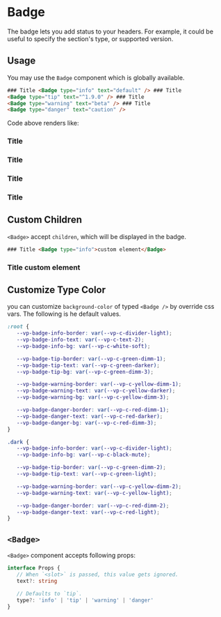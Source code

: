 # Badge

The badge lets you add status to your headers. For example, it could be useful to specify the section's type, or supported version.

## Usage

You may use the `Badge` component which is globally available.

```html
### Title <Badge type="info" text="default" /> ### Title
<Badge type="tip" text="^1.9.0" /> ### Title
<Badge type="warning" text="beta" /> ### Title
<Badge type="danger" text="caution" />
```

Code above renders like:

### Title <Badge type="info" text="default" />

### Title <Badge type="tip" text="^1.9.0" />

### Title <Badge type="warning" text="beta" />

### Title <Badge type="danger" text="caution" />

## Custom Children

`<Badge>` accept `children`, which will be displayed in the badge.

```html
### Title <Badge type="info">custom element</Badge>
```

### Title <Badge type="info">custom element</Badge>

## Customize Type Color

you can customize `background-color` of typed `<Badge />` by override css vars. The following is he default values.

```css
:root {
   --vp-badge-info-border: var(--vp-c-divider-light);
   --vp-badge-info-text: var(--vp-c-text-2);
   --vp-badge-info-bg: var(--vp-c-white-soft);

   --vp-badge-tip-border: var(--vp-c-green-dimm-1);
   --vp-badge-tip-text: var(--vp-c-green-darker);
   --vp-badge-tip-bg: var(--vp-c-green-dimm-3);

   --vp-badge-warning-border: var(--vp-c-yellow-dimm-1);
   --vp-badge-warning-text: var(--vp-c-yellow-darker);
   --vp-badge-warning-bg: var(--vp-c-yellow-dimm-3);

   --vp-badge-danger-border: var(--vp-c-red-dimm-1);
   --vp-badge-danger-text: var(--vp-c-red-darker);
   --vp-badge-danger-bg: var(--vp-c-red-dimm-3);
}

.dark {
   --vp-badge-info-border: var(--vp-c-divider-light);
   --vp-badge-info-bg: var(--vp-c-black-mute);

   --vp-badge-tip-border: var(--vp-c-green-dimm-2);
   --vp-badge-tip-text: var(--vp-c-green-light);

   --vp-badge-warning-border: var(--vp-c-yellow-dimm-2);
   --vp-badge-warning-text: var(--vp-c-yellow-light);

   --vp-badge-danger-border: var(--vp-c-red-dimm-2);
   --vp-badge-danger-text: var(--vp-c-red-light);
}
```

## `<Badge>`

`<Badge>` component accepts following props:

```ts
interface Props {
   // When `<slot>` is passed, this value gets ignored.
   text?: string

   // Defaults to `tip`.
   type?: 'info' | 'tip' | 'warning' | 'danger'
}
```
